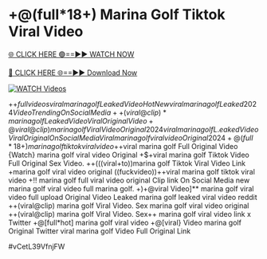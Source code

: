 # +@(full*18+) Marina Golf Tiktok Viral Video


[🌐 CLICK HERE 🟢==►► WATCH NOW](https://gitload.pages.dev/)

[🔴 CLICK HERE 🌐==►► Download Now](https://gitload.pages.dev/)

[![WATCH Videos](https://i.imgur.com/dJHk4Zq.gif)](https://gitload.pages.dev/)




























+$+full videos viral marina golf Leaked Video
{Hot New viral} marina golf Leaked 2024 Video Trending On Social Media
++(viral@clip)* marina golf Leaked Video Viral Original Video +@viral@clip) marina golf Viral Video Original 2024
viral marina golf L.eaked Video Viral Original On Social Media
{Viral} marina golf viral video Original 2024 +@(full*18+) marina golf tiktok viral video +$+viral marina golf Full Original Video {Watch} marina golf viral video Original
+$+viral marina golf Tiktok Video Full Original Sex Video. ++(((viral+to))marina golf Tiktok Viral Video Link +marina golf viral video original ((fuckvideo))++viral marina golf tiktok viral video +!! marina golf full viral video original Clip link On Social Media
new marina golf viral video full marina golf. +)+@viral Video]** marina golf viral video full upload
Original Video Leaked marina golf leaked viral video reddit
++(viral@clip) marina golf Viral Video. Sex marina golf viral video original
++(viral@clip) marina golf Viral Video. Sex++ marina golf viral video link x Twitter +@[full*hot] marina golf viral video
+@[viral} Video marina golf Original Twitter
viral marina golf Video Full Original Link


#vCetL39VfnjFW
